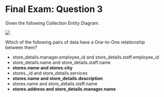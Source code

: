 # Final Exam: Question 3

Given the following Collection Entity Diagram.

![](https://university-courses.s3.amazonaws.com/M320/product_catalog_relationships-1-1_ref_second.png)

Which of the following pairs of data have a One-to-One relationship between them?



- store_details.manager.employee_id and store_details.staff.employee_id
- store_details.name and store_details.staff.name
- **stores.name and stores.city**
- stores._id and store_details.services
- **stores.name and store_details.description**
- stores.name and store_details.staff.name
- **stores.address and store_details.manager.name**

